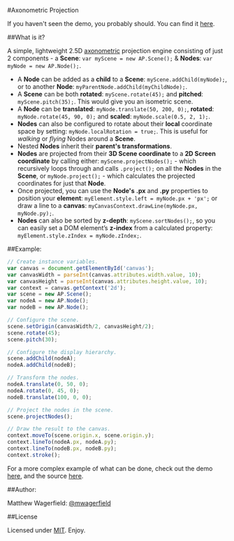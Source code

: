 #Axonometric Projection

If you haven't seen the demo, you probably should. You can find it [here](http://matthewwagerfield.github.com/Axonometric-Projection/).

##What is it?

A simple, lightweight 2.5D [axonometric](http://en.wikipedia.org/wiki/Axonometric_projection) projection engine consisting of just 2 components - a **Scene**: `var myScene = new AP.Scene();` & **Nodes**: `var myNode = new AP.Node();`.

* A **Node** can be added as a **child** to a **Scene**: `myScene.addChild(myNode);`, or to another **Node**: `myParentNode.addChild(myChildNode);`.
* A **Scene** can be both **rotated**: `myScene.rotate(45);` and **pitched**: `myScene.pitch(35);`. This would give you an isometric scene.
* A **Node** can be **translated**: `myNode.translate(50, 200, 0);`, **rotated**: `myNode.rotate(45, 90, 0);` and **scaled**: `myNode.scale(0.5, 2, 1);`.
* **Nodes** can also be configured to rotate about their **local** coordinate space by setting: `myNode.localRotation = true;`. This is useful for *walking* or *flying* Nodes around a **Scene**.
* Nested **Nodes** inherit their **parent's transformations**.
* **Nodes** are projected from their **3D Scene coordinate** to a **2D Screen coordinate** by calling either: `myScene.projectNodes();` - which recursively loops through and calls `.project();` on all the **Nodes** in the **Scene**, or `myNode.project();` - which calculates the projected coordinates for just that **Node**.
* Once projected, you can use the **Node's** **.px** and **.py** properties to position your **element**: `myElement.style.left = myNode.px + 'px';` or draw a line to a **canvas**: `myCanvasContext.drawLine(myNode.px, myNode.py);`.
* **Nodes** can also be sorted by **z-depth**: `myScene.sortNodes();`, so you can easily set a DOM element’s **z-index** from a calculated property: `myElement.style.zIndex = myNode.zIndex;`.

##Example:

```javascript
// Create instance variables.
var canvas = document.getElementById('canvas');
var canvasWidth = parseInt(canvas.attributes.width.value, 10);
var canvasHeight = parseInt(canvas.attributes.height.value, 10);
var context = canvas.getContext('2d');
var scene = new AP.Scene();
var nodeA = new AP.Node();
var nodeB = new AP.Node();

// Configure the scene.
scene.setOrigin(canvasWidth/2, canvasHeight/2);
scene.rotate(45);
scene.pitch(30);

// Configure the display hierarchy. 
scene.addChild(nodeA);
nodeA.addChild(nodeB);

// Transform the nodes.
nodeA.translate(0, 50, 0);
nodeA.rotate(0, 45, 0);
nodeB.translate(100, 0, 0);

// Project the nodes in the scene.
scene.projectNodes();

// Draw the result to the canvas.
context.moveTo(scene.origin.x, scene.origin.y);
context.lineTo(nodeA.px, nodeA.py);
context.lineTo(nodeB.px, nodeB.py);
context.stroke();
```

For a more complex example of what can be done, check out the demo [here](http://matthewwagerfield.github.com/Axonometric-Projection/), and the source [here](https://github.com/MatthewWagerfield/Axonometric-Projection/tree/gh-pages/).

##Author:

Matthew Wagerfield: [@mwagerfield](https://twitter.com/#!/mwagerfield)

##License

Licensed under [MIT](http://www.opensource.org/licenses/mit-license.php). Enjoy.